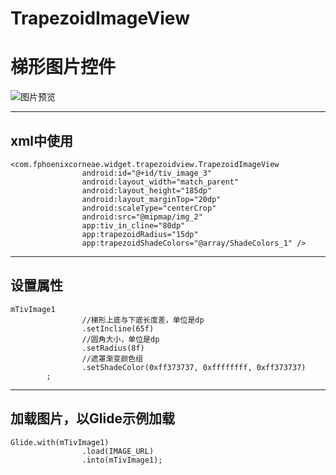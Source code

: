 # TrapezoidImageView
梯形图片控件
================================

![图片预览](https://github.com/FPhoenixCorneaE/TrapezoidImageView/blob/master/preview/preview.gif)

-----------------------------

xml中使用
----------
```
<com.fphoenixcorneae.widget.trapezoidview.TrapezoidImageView
                android:id="@+id/tiv_image_3"
                android:layout_width="match_parent"
                android:layout_height="185dp"
                android:layout_marginTop="20dp"
                android:scaleType="centerCrop"
                android:src="@mipmap/img_2"
                app:tiv_in_cline="80dp"
                app:trapezoidRadius="15dp"
                app:trapezoidShadeColors="@array/ShadeColors_1" />
```

--------------------

设置属性
--------------
```
mTivImage1
                //梯形上底与下底长度差，单位是dp
                .setIncline(65f)
                //圆角大小，单位是dp
                .setRadius(8f)
                //遮罩渐变颜色组
                .setShadeColor(0xff373737, 0xffffffff, 0xff373737)
        ;
```

----------------

加载图片，以Glide示例加载
----------------
```
Glide.with(mTivImage1)
                .load(IMAGE_URL)
                .into(mTivImage1);
```
